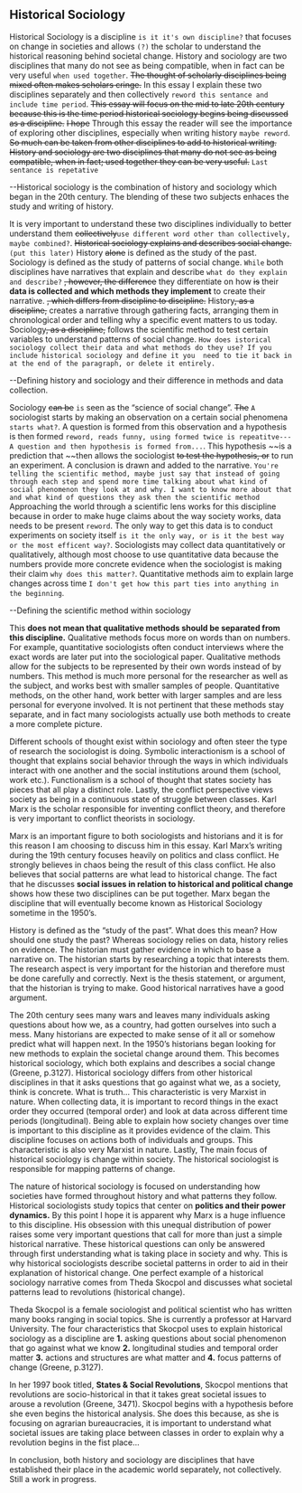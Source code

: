 ## Historical Sociology
Historical Sociology is a discipline `is it it's own discipline?` that focuses on change in societies and allows `(?)` the scholar to understand the historical reasoning behind societal change. History and sociology are two disciplines that many do not see as being compatible, when in fact can be very useful `when used together`. ~~The thought of scholarly disciplines being mixed often makes scholars cringe.~~ In this essay I explain these two disciplines separately and then collectively `reword this sentance and include time period`. ~~This essay will focus on the mid to late 20th century because this is the time period historical sociology begins being discussed as a discipline.~~ ~~I hope~~ Through this essay the reader will see the importance of exploring other disciplines, especially when writing history `maybe reword`. ~~So much can be taken from other disciplines to add to historical writing. History and sociology are two disciplines that many do not see as being compatible, when in fact; used together they can be very useful.~~ `Last sentance is repetative` 

--Historical sociology is the combination of history and sociology which began in the 20th century. The blending of these two subjects enhaces the study and writing of history.

It is very important to understand these two disciplines individually to better understand them ~~collectively~~`use different word other than collectively, maybe combined?`. ~~Historical sociology explains and describes social change.~~ `(put this later)` History ~~alone~~ is defined as the study of the past. Sociology is defined as the study of patterns of social change. `While` both disciplines have narratives that explain and describe `what do they explain and describe?` ~~, however, the difference~~ they differentiate on how ~~is~~ their **data is collected and which methods they implement** to create their narrative. ~~, which differs from discipline to discipline.~~ History~~, as a discipline,~~ creates a narrative through gathering facts, arranging them in chronological order and telling why a specific event matters to us today. Sociology~~, as a discipline,~~ follows the scientific method to test certain variables to understand patterns of social change. `How does istorical sociology collect their data and what methods do they use? If you include historical sociology and define it you 
need to tie it back in at the end of the paragraph, or delete it entirely.`

--Defining history and sociology and their difference in methods and data collection.

Sociology ~~can be~~ `is` seen as the “science of social change”. ~~The~~ `A` sociologist starts by making an observation on a certain social phenomena `starts what?`. A question is formed from this observation and a hypothesis is then formed `reword, reads funny, using formed twice is repeatitve--- A question and then hypothesis is formed from...`. This hypothesis ~~is a prediction that ~~then allows the sociologist ~~to test the hypothesis, or~~ to run an experiment. A conclusion is drawn and added to the narrative. `You're telling the scientific method, maybe just say that instead of going through each step and spend more time talking about what kind of social phenomenon they look at and why. I want to know more about that and what kind of questions they ask then the scientific method` Approaching the world through a scientific lens works for this discipline because in order to make huge claims about the way society works, data needs to be present `reword`. The only way to get this data is to conduct experiments on society itself `is it the only way, or is it the best way or the most efficent way?`. Sociologists may collect data quantitatively or qualitatively, although most choose to use quantitative data because the numbers provide more concrete evidence when the sociologist is making their claim `why does this matter?`. Quantitative methods aim to explain large changes across time `I don't get how this part ties into anything in the beginning`. 

--Defining the scientific method within sociology

This **does not mean that qualitative methods should be separated from this discipline.** Qualitative methods focus more on words than on numbers. For example, quantitative sociologists often conduct interviews where the exact words are later put into the sociological paper. Qualitative methods allow for the subjects to be represented by their own words instead of by numbers. This method is much more personal for the researcher as well as the subject, and works best with smaller samples of people. Quantitative methods, on the other hand, work better with larger samples and are less personal for everyone involved. It is not pertinent that these methods stay separate, and in fact many sociologists actually use both methods to create a more complete picture. 

Different schools of thought exist within sociology and often steer the type of research the sociologist is doing. Symbolic interactionism is a school of thought that explains social behavior through the ways in which individuals interact with one another and the social institutions around them (school, work etc.). Functionalism is a school of thought that states society has pieces that all play a distinct role. Lastly, the conflict perspective views society as being in a continuous state of struggle between classes. Karl Marx is the scholar responsible for inventing conflict theory, and therefore is very important to conflict theorists in sociology. 

Marx is an important figure to both sociologists and historians and it is for this reason I am choosing to discuss him in this essay. Karl Marx’s writing during the 19th century focuses heavily on politics and class conflict. He strongly believes in chaos being the result of this class conflict. He also believes that social patterns are what lead to historical change. The fact that he discusses **social issues in relation to historical and political change** shows how these two disciplines can be put together. Marx began the discipline that will eventually become known as Historical Sociology sometime in the 1950’s. 

History is defined as the “study of the past”. What does this mean? How should one study the past? Whereas sociology relies on data, history relies on evidence. The historian must gather evidence in which to base a narrative on. The historian starts by researching a topic that interests them. The research aspect is very important for the historian and therefore must be done carefully and correctly. Next is the thesis statement, or argument, that the historian is trying to make. Good historical narratives have a good argument. 

The 20th century sees many wars and leaves many individuals asking questions about how we, as a country, had gotten ourselves into such a mess. Many historians are expected to make sense of it all or somehow predict what will happen next. In the 1950’s historians began looking for new methods to explain the societal change around them.   This becomes historical sociology, which both explains and describes a social change (Greene, p.3127). Historical sociology differs from other historical disciplines in that it asks questions that go against what we, as a society, think is concrete. What is truth… This characteristic is very Marxist in nature. When collecting data, it is important to record things in the exact order they occurred (temporal order) and look at data across different time periods (longitudinal). Being able to explain how society changes over time is important to this discipline as it provides evidence of the claim. This discipline focuses on actions both of individuals and groups. This characteristic is also very Marxist in nature. Lastly, The main focus of historical sociology is change within society. The historical sociologist is responsible for mapping patterns of change.   

The nature of historical sociology is focused on understanding how societies have formed throughout history and what patterns they follow. Historical sociologists study topics that center on **politics and their power dynamics.** By this point I hope it is apparent why Marx is a huge influence to this discipline. His obsession with this unequal distribution of power raises some very important questions that call for more than just a simple historical narrative. These historical questions can only be answered through first understanding what is taking place in society and why. This is why historical sociologists describe societal patterns in order to aid in their explanation of historical change. One perfect example of a historical sociology narrative comes from Theda Skocpol and discusses what societal patterns lead to revolutions (historical change). 

Theda Skocpol is a female sociologist and political scientist who has written many books ranging in social topics. She is currently a professor at Harvard University. The four characteristics that Skocpol uses to explain historical sociology as a discipline are **1.** asking questions about social phenomenon that go against what we know **2.** longitudinal studies and temporal order matter **3.** actions and structures are what matter and **4.** focus patterns of change (Greene, p.3127).

In her 1997 book titled, **States & Social Revolutions**, Skocpol mentions that revolutions are socio-historical in that it takes great societal issues to arouse a revolution (Greene, 3471). Skocpol begins with a hypothesis before she even begins the historical analysis. She does this because, as she is focusing on agrarian bureaucracies, it is important to understand what societal issues are taking place between classes in order to explain why a revolution begins in the fist place…

In conclusion, both history and sociology are disciplines that have established their place in the academic world separately, not collectively. Still a work in progress.


